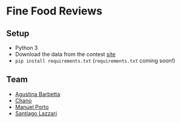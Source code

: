 # Fine Food Reviews

## Setup
* Python 3
* Download the data from the contest [site](https://inclass.kaggle.com/c/fine-food-reviews)
* `pip install requirements.txt` (`requirements.txt` coming soon!)

## Team
* [Agustina Barbetta](https://github.com/abrden)
* [Chano](http://bit.ly/2buPwCG)
* [Manuel Porto](https://github.com/manuporto)
* [Santiago Lazzari](https://github.com/SantiagoLazzari)
